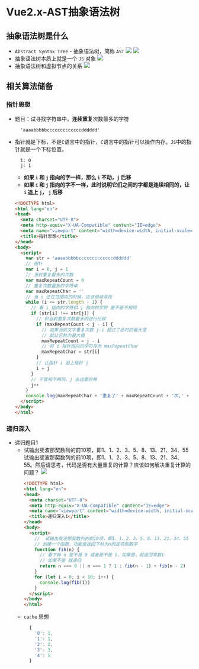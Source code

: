 # Vue2.x-AST抽象语法树
## 抽象语法树是什么
- `Abstract Syntax Tree` - 抽象语法树，简称 `AST`
![](抽象语法树-1.jpg)
![](抽象语法树-2.jpg)
- 抽象语法树本质上就是一个 `JS` 对象
![](抽象语法树-3.jpg)
- 抽象语法树和虚拟节点的关系
![](抽象语法树-4.jpg)
## 相关算法储备
### 指针思想
- 题目：试寻找字符串中，**连续重复**次数最多的字符
  ```
    'aaaabbbbbcccccccccccccdddddd'
  ```
- 指针就是下标，不是`C`语言中的指针，`C`语言中的指针可以操作内存。`JS`中的指针就是一个下标位置。
    ```
      i: 0
      j: 1
    ```
  - **如果 `i` 和 `j` 指向的字一样，那么 `i` 不动，`j` 后移**
  - **如果 `i` 和 `j` 指向的字不一样，此时说明它们之间的字都是连续相同的，让 `i` 追上 `j`， `j` 后移**
  ```html
  <!DOCTYPE html>
  <html lang="en">
  <head>
    <meta charset="UTF-8">
    <meta http-equiv="X-UA-Compatible" content="IE=edge">
    <meta name="viewport" content="width=device-width, initial-scale=1.0">
    <title>指针思想</title>
  </head>
  <body>
    <script>
      var str = 'aaaabbbbbcccccccccccccdddddd'
      // 指针
      var i = 0, j = 1
      // 当前重复最多的次数
      var maxRepeatCount = 0
      // 重复次数最多的字符串
      var maxRepeatChar = ''
      // 当 i 还在范围内的时候，应该继续寻找
      while (i <= str.length - 1) {
        // 看 i 指向的字符和 j 指向的字符 是不是不相同
        if (str[i] !== str[j]) {
          // 和当前重复次数最多的进行比较
          if (maxRepeatCount < j - i) {
            // 如果当前文字重复次数 j-i 超过了此时的最大值
            // 就让它称为最大值
            maxRepeatCount = j - i
            // 将 i 指针指向的字符存为 maxRepeatChar
            maxRepeatChar = str[i]
          }
          // 让指针 i 追上指针 j 
          i = j
        }
        // 不管相不相同，j 永远要后移
        j++
      }
      console.log(maxRepeatChar + '重复了' + maxRepeatCount + '次,' + '是连续重复次数最多的字符');
    </script>
  </body>
  </html>
  ```
### 递归深入
- 递归题目1
  - 试输出斐波那契数列的前10项，即1、1、2、3、5、8、13、21、34、55试输出斐波那契数列的前10项，即1、1、2、3、5、8、13、21、34、55。然后请思考，代码是否有大量重复的计算？应该如何解决重复计算的问题？
    ![](斐波那契.jpg)
    ```html
    <!DOCTYPE html>
    <html lang="en">
    <head>
      <meta charset="UTF-8">
      <meta http-equiv="X-UA-Compatible" content="IE=edge">
      <meta name="viewport" content="width=device-width, initial-scale=1.0">
      <title>递归深入1</title>
    </head>
    <body>
      <script>
        //  试输出斐波那契数列的前10项，即1、1、2、3、5、8、13、21、34、55
        // 创建一个函数，功能是返回下标为n的这项的数字
        function fib(n) {
          // 看下标 n 是不是 0 或者是不是 1，如果是，就返回常数1
          // 如果不是 就递归
          return n === 0 || n === 1 ? 1 : fib(n - 1) + fib(n - 2)
        }
        for (let i = 0; i < 10; i++) {
          console.log(fib(i))
        }
      </script>
    </body>
    </html>
    ```
  - `cache` 思想
    ```js
      {
        '0': 1,
        '1': 1,
        '2': 2,
        '3': 3,
        '4': 5
      }
    ```
